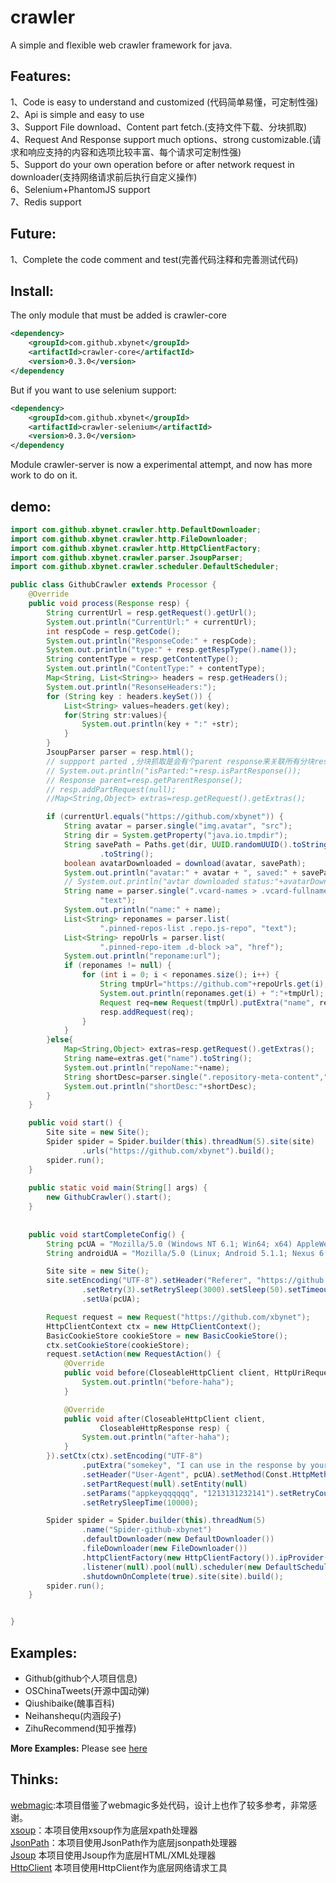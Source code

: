 # crawler
A simple and flexible web crawler framework for java.

## Features:
1、Code  is easy to understand and customized (代码简单易懂，可定制性强)     
2、Api is simple and easy to use         
3、Support File download、Content part fetch.(支持文件下载、分块抓取)          
4、Request And Response support much options、strong customizable.(请求和响应支持的内容和选项比较丰富、每个请求可定制性强)   
5、Support do your own operation before or after network request in downloader(支持网络请求前后执行自定义操作)        
6、Selenium+PhantomJS support     
7、Redis support      

## Future:
1、Complete the code comment and test(完善代码注释和完善测试代码)     

## Install:

The only module that must be added is crawler-core
```xml
<dependency>
    <groupId>com.github.xbynet</groupId>
    <artifactId>crawler-core</artifactId>
    <version>0.3.0</version>
</dependency
```
But if you want to use selenium support:
```xml
<dependency>
    <groupId>com.github.xbynet</groupId>
    <artifactId>crawler-selenium</artifactId>
    <version>0.3.0</version>
</dependency
```

Module crawler-server is now a experimental attempt, and now has more work to do on it.

## demo:

```java
import com.github.xbynet.crawler.http.DefaultDownloader;
import com.github.xbynet.crawler.http.FileDownloader;
import com.github.xbynet.crawler.http.HttpClientFactory;
import com.github.xbynet.crawler.parser.JsoupParser;
import com.github.xbynet.crawler.scheduler.DefaultScheduler;

public class GithubCrawler extends Processor {
	@Override
	public void process(Response resp) {
		String currentUrl = resp.getRequest().getUrl();
		System.out.println("CurrentUrl:" + currentUrl);
		int respCode = resp.getCode();
		System.out.println("ResponseCode:" + respCode);
		System.out.println("type:" + resp.getRespType().name());
		String contentType = resp.getContentType();
		System.out.println("ContentType:" + contentType);
		Map<String, List<String>> headers = resp.getHeaders();
		System.out.println("ResonseHeaders:");
		for (String key : headers.keySet()) {
			List<String> values=headers.get(key);
			for(String str:values){
				System.out.println(key + ":" +str);
			}
		}
		JsoupParser parser = resp.html();
		// suppport parted ,分块抓取是会有个parent response来关联所有分块response
		// System.out.println("isParted:"+resp.isPartResponse());
		// Response parent=resp.getParentResponse();
		// resp.addPartRequest(null);
		//Map<String,Object> extras=resp.getRequest().getExtras();

		if (currentUrl.equals("https://github.com/xbynet")) {
			String avatar = parser.single("img.avatar", "src");
			String dir = System.getProperty("java.io.tmpdir");
			String savePath = Paths.get(dir, UUID.randomUUID().toString())
					.toString();
			boolean avatarDownloaded = download(avatar, savePath);
			System.out.println("avatar:" + avatar + ", saved:" + savePath);
			// System.out.println("avtar downloaded status:"+avatarDownloaded);
			String name = parser.single(".vcard-names > .vcard-fullname",
					"text");
			System.out.println("name:" + name);
			List<String> reponames = parser.list(
					".pinned-repos-list .repo.js-repo", "text");
			List<String> repoUrls = parser.list(
					".pinned-repo-item .d-block >a", "href");
			System.out.println("reponame:url");
			if (reponames != null) {
				for (int i = 0; i < reponames.size(); i++) {
					String tmpUrl="https://github.com"+repoUrls.get(i);
					System.out.println(reponames.get(i) + ":"+tmpUrl);
					Request req=new Request(tmpUrl).putExtra("name", reponames.get(i));
					resp.addRequest(req);
				}
			}
		}else{
			Map<String,Object> extras=resp.getRequest().getExtras();
			String name=extras.get("name").toString();
			System.out.println("repoName:"+name);
			String shortDesc=parser.single(".repository-meta-content","allText");
			System.out.println("shortDesc:"+shortDesc);
		}
	}

	public void start() {
		Site site = new Site();
		Spider spider = Spider.builder(this).threadNum(5).site(site)
				.urls("https://github.com/xbynet").build();
		spider.run();
	}
  
	public static void main(String[] args) {
		new GithubCrawler().start();
	}
  
  
	public void startCompleteConfig() {
		String pcUA = "Mozilla/5.0 (Windows NT 6.1; Win64; x64) AppleWebKit/537.36 (KHTML, like Gecko) Chrome/58.0.3029.110 Safari/537.36";
		String androidUA = "Mozilla/5.0 (Linux; Android 5.1.1; Nexus 6 Build/LYZ28E) AppleWebKit/537.36 (KHTML, like Gecko) Chrome/48.0.2564.23 Mobile Safari/537.36";

		Site site = new Site();
		site.setEncoding("UTF-8").setHeader("Referer", "https://github.com/")
				.setRetry(3).setRetrySleep(3000).setSleep(50).setTimeout(30000)
				.setUa(pcUA);

		Request request = new Request("https://github.com/xbynet");
		HttpClientContext ctx = new HttpClientContext();
		BasicCookieStore cookieStore = new BasicCookieStore();
		ctx.setCookieStore(cookieStore);
		request.setAction(new RequestAction() {
			@Override
			public void before(CloseableHttpClient client, HttpUriRequest req) {
				System.out.println("before-haha");
			}

			@Override
			public void after(CloseableHttpClient client,
					CloseableHttpResponse resp) {
				System.out.println("after-haha");
			}
		}).setCtx(ctx).setEncoding("UTF-8")
				.putExtra("somekey", "I can use in the response by your own")
				.setHeader("User-Agent", pcUA).setMethod(Const.HttpMethod.GET)
				.setPartRequest(null).setEntity(null)
				.setParams("appkeyqqqqqq", "1213131232141").setRetryCount(5)
				.setRetrySleepTime(10000);

		Spider spider = Spider.builder(this).threadNum(5)
				.name("Spider-github-xbynet")
				.defaultDownloader(new DefaultDownloader())
				.fileDownloader(new FileDownloader())
				.httpClientFactory(new HttpClientFactory()).ipProvider(null)
				.listener(null).pool(null).scheduler(new DefaultScheduler())
				.shutdownOnComplete(true).site(site).build();
		spider.run();
	}


}

```
## Examples:

- Github(github个人项目信息)
- OSChinaTweets(开源中国动弹)
- Qiushibaike(醜事百科)
- Neihanshequ(内涵段子)   
- ZihuRecommend(知乎推荐)   
 
**More Examples:** Please see [here](https://github.com/xbynet/crawler/tree/master/crawler-core/src/test/java/net/xby1993/crawler)  

## Thinks: 
[webmagic](https://github.com/code4craft/webmagic):本项目借鉴了webmagic多处代码，设计上也作了较多参考，非常感谢。     
[xsoup](https://github.com/code4craft/xsoup)：本项目使用xsoup作为底层xpath处理器      
[JsonPath](https://github.com/json-path/JsonPath)：本项目使用JsonPath作为底层jsonpath处理器    
[Jsoup](https://jsoup.org/) 本项目使用Jsoup作为底层HTML/XML处理器      
[HttpClient](http://hc.apache.org/) 本项目使用HttpClient作为底层网络请求工具    
